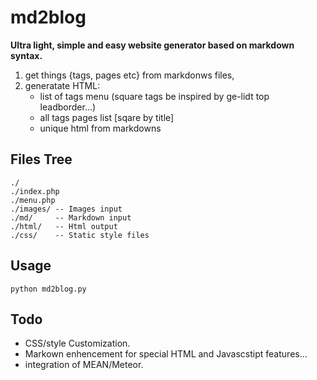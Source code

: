 # md2blog
**Ultra light, simple and easy website generator based on markdown syntax.**

1. get things {tags, pages etc} from markdonws files,
2. generatate HTML:
    * list of tags menu (square tags be inspired by ge-lidt top leadborder...)
    * all tags pages list [sqare by title]
    * unique html from markdowns


## Files Tree
    ./
    ./index.php
    ./menu.php 
    ./images/ -- Images input
    ./md/     -- Markdown input
    ./html/   -- Html output
    ./css/    -- Static style files

## Usage
    python md2blog.py

## Todo
* CSS/style Customization.
* Markown enhencement for special HTML and Javascstipt features...
* integration of MEAN/Meteor.

